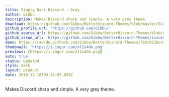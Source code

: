 ```yaml
---
title: Simply Dark Discord - Grey
author: Gibbu
description: Makes Discord sharp and simple. A very grey theme.
download: https://github.com/Gibbu/BetterDiscord-Themes/blob/master/SimplyDarkDiscord/SimplyDarkDiscord-Grey.theme.css
github_profile_url: 'https://github.com/Gibbu/'
github_source_url: https://github.com/Gibbu/BetterDiscord-Themes/blob/master/SimplyDarkDiscord/SimplyDarkDiscord-Grey.theme.css
github_issue_url: 'https://github.com/Gibbu/BetterDiscord-Themes/issues'
demo: https://rawcdn.githack.com/Gibbu/BetterDiscord-Themes/782c9216ce31b6f65767adc9cfbc6bb0200cc372/SimplyDarkDiscord/SimplyDarkDiscord-Grey.theme.css
thumbnail: 'https://i.imgur.com/xl2s4Oo.png'
previews: [https://i.imgur.com/xl2s4Oo.png]
auto: true
status: Updated
style: dark
layout: product
date: 2018-12-18T03:32:07.829Z
---
```

Makes Discord sharp and simple. A very grey theme.
